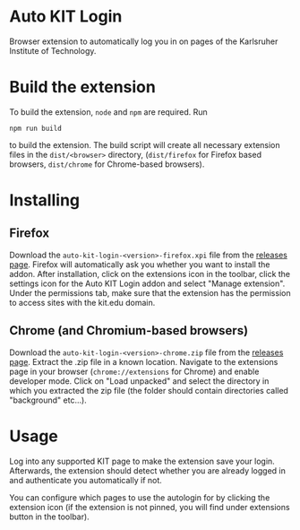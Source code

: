 # Auto KIT Login
Browser extension to automatically log you in on pages of the Karlsruher Institute of Technology.

# Build the extension
To build the extension, `node` and `npm` are required. Run
```
npm run build
```
to build the extension. The build script will create all necessary extension files in the `dist/<browser>` directory,
(`dist/firefox` for Firefox based browsers, `dist/chrome` for Chrome-based browsers).

# Installing
## Firefox
Download the `auto-kit-login-<version>-firefox.xpi` file from the [releases page](https://github.com/rizecookey/auto-kit-login/releases/latest).
Firefox will automatically ask you whether you want to install the addon. After installation, click on the extensions icon in the toolbar, 
click the settings icon for the Auto KIT Login addon and select "Manage extension". Under the permissions tab, make sure that the extension
has the permission to access sites with the kit.edu domain.

## Chrome (and Chromium-based browsers)
Download the `auto-kit-login-<version>-chrome.zip` file from the [releases page](https://github.com/rizecookey/auto-kit-login/releases/latest).
Extract the .zip file in a known location. Navigate to the extensions page in your browser (`chrome://extensions` for Chrome) and enable developer mode.
Click on "Load unpacked" and select the directory in which you extracted the zip file (the folder should contain directories called "background" etc...).

# Usage
Log into any supported KIT page to make the extension save your login. Afterwards, the extension should detect whether you are already logged in and
authenticate you automatically if not.

You can configure which pages to use the autologin for by clicking the extension icon (if the extension is not pinned, you will find under extensions button in the toolbar).

